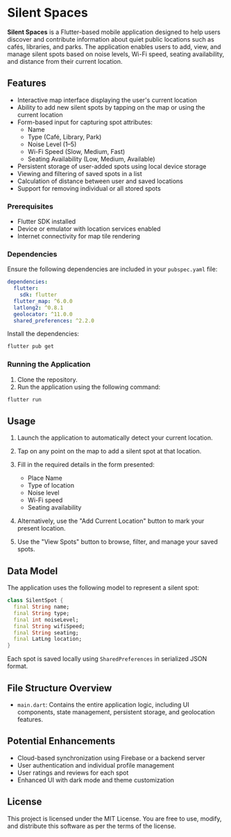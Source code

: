 # Silent Spaces

**Silent Spaces** is a Flutter-based mobile application designed to help users discover and contribute information about quiet public locations such as cafés, libraries, and parks. The application enables users to add, view, and manage silent spots based on noise levels, Wi-Fi speed, seating availability, and distance from their current location.

## Features

* Interactive map interface displaying the user's current location
* Ability to add new silent spots by tapping on the map or using the current location
* Form-based input for capturing spot attributes:
  * Name
  * Type (Café, Library, Park)
  * Noise Level (1–5)
  * Wi-Fi Speed (Slow, Medium, Fast)
  * Seating Availability (Low, Medium, Available)
* Persistent storage of user-added spots using local device storage
* Viewing and filtering of saved spots in a list
* Calculation of distance between user and saved locations
* Support for removing individual or all stored spots
  
### Prerequisites

* Flutter SDK installed
* Device or emulator with location services enabled
* Internet connectivity for map tile rendering

### Dependencies

Ensure the following dependencies are included in your `pubspec.yaml` file:

```yaml
dependencies:
  flutter:
    sdk: flutter
  flutter_map: ^6.0.0
  latlong2: ^0.8.1
  geolocator: ^11.0.0
  shared_preferences: ^2.2.0
```

Install the dependencies:

```bash
flutter pub get
```

### Running the Application

1. Clone the repository.
2. Run the application using the following command:

```bash
flutter run
```

## Usage

1. Launch the application to automatically detect your current location.
2. Tap on any point on the map to add a silent spot at that location.
3. Fill in the required details in the form presented:

   * Place Name
   * Type of location
   * Noise level
   * Wi-Fi speed
   * Seating availability
4. Alternatively, use the "Add Current Location" button to mark your present location.
5. Use the "View Spots" button to browse, filter, and manage your saved spots.

## Data Model

The application uses the following model to represent a silent spot:

```dart
class SilentSpot {
  final String name;
  final String type;
  final int noiseLevel;
  final String wifiSpeed;
  final String seating;
  final LatLng location;
}
```

Each spot is saved locally using `SharedPreferences` in serialized JSON format.

## File Structure Overview

* `main.dart`: Contains the entire application logic, including UI components, state management, persistent storage, and geolocation features.

## Potential Enhancements

* Cloud-based synchronization using Firebase or a backend server
* User authentication and individual profile management
* User ratings and reviews for each spot
* Enhanced UI with dark mode and theme customization

## License

This project is licensed under the MIT License. You are free to use, modify, and distribute this software as per the terms of the license.
